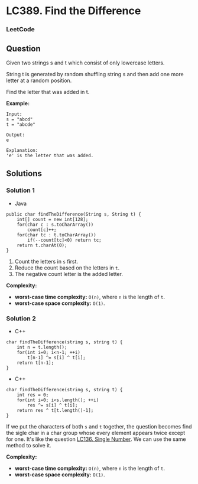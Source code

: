 # LC389. Find the Difference

### LeetCode

## Question

Given two strings s and t which consist of only lowercase letters.

String t is generated by random shuffling string s and then add one more letter at a random position.

Find the letter that was added in t.

**Example:**

```
Input:
s = "abcd"
t = "abcde"

Output:
e

Explanation:
'e' is the letter that was added.
```

## Solutions

### Solution 1

* Java
```
public char findTheDifference(String s, String t) {
    int[] count = new int[128];
    for(char c : s.toCharArray())
        count[c]++;
    for(char tc : t.toCharArray())
        if(--count[tc]<0) return tc;
    return t.charAt(0);
}
```

1. Count the letters in `s` first.
2. Reduce the count based on the letters in `t`.
3. The negative count letter is the added letter.

**Complexity:**

* **worst-case time complexity:** `O(n)`, where `n` is the length of `t`.
* **worst-case space complexity:** `O(1)`.

### Solution 2

* C++
```
char findTheDifference(string s, string t) {
    int n = t.length();
    for(int i=0; i<n-1; ++i)
        t[n-1] ^= s[i] ^ t[i];
    return t[n-1];
}
```

* C++
```
char findTheDifference(string s, string t) {
    int res = 0;
    for(int i=0; i<s.length(); ++i)
        res ^= s[i] ^ t[i];
    return res ^ t[t.length()-1];
}
```

If we put the characters of both `s` and `t` together, the question becomes find the sigle char in a char group whose every element appears twice except for one. It's like the question <a href="LC136SingleNumber.md">LC136. Single Number</a>. We can use the same method to solve it.

**Complexity:**

* **worst-case time complexity:** `O(n)`, where `n` is the length of `t`.
* **worst-case space complexity:** `O(1)`.